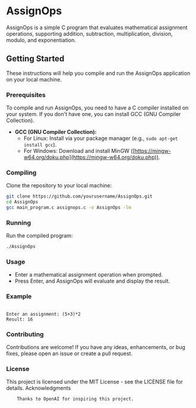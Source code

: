 # AssignOps

AssignOps is a simple C program that evaluates mathematical assignment operations, supporting addition, subtraction, multiplication, division, modulo, and exponentiation.

## Getting Started

These instructions will help you compile and run the AssignOps application on your local machine.

### Prerequisites

To compile and run AssignOps, you need to have a C compiler installed on your system. If you don't have one, you can install GCC (GNU Compiler Collection).

- **GCC (GNU Compiler Collection):**
  - For Linux: Install via your package manager (e.g., `sudo apt-get install gcc`).
  - For Windows: Download and install MinGW ([https://mingw-w64.org/doku.php](https://mingw-w64.org/doku.php)).

### Compiling

Clone the repository to your local machine:

```bash
git clone https://github.com/yourusername/AssignOps.git
cd AssignOps
gcc main_program.c assignops.c -o AssignOps -lm
```

### Running

Run the compiled program:

```bash
./AssignOps
```

###  Usage
-  Enter a mathematical assignment operation when prompted.
-  Press Enter, and AssignOps will evaluate and display the result.

###  Example

```plaintext

Enter an assignment: (5+3)*2
Result: 16
```

###  Contributing

Contributions are welcome! If you have any ideas, enhancements, or bug fixes, please open an issue or create a pull request.

###  License

This project is licensed under the MIT License - see the LICENSE file for details.
Acknowledgments
```
    Thanks to OpenAI for inspiring this project.
```
